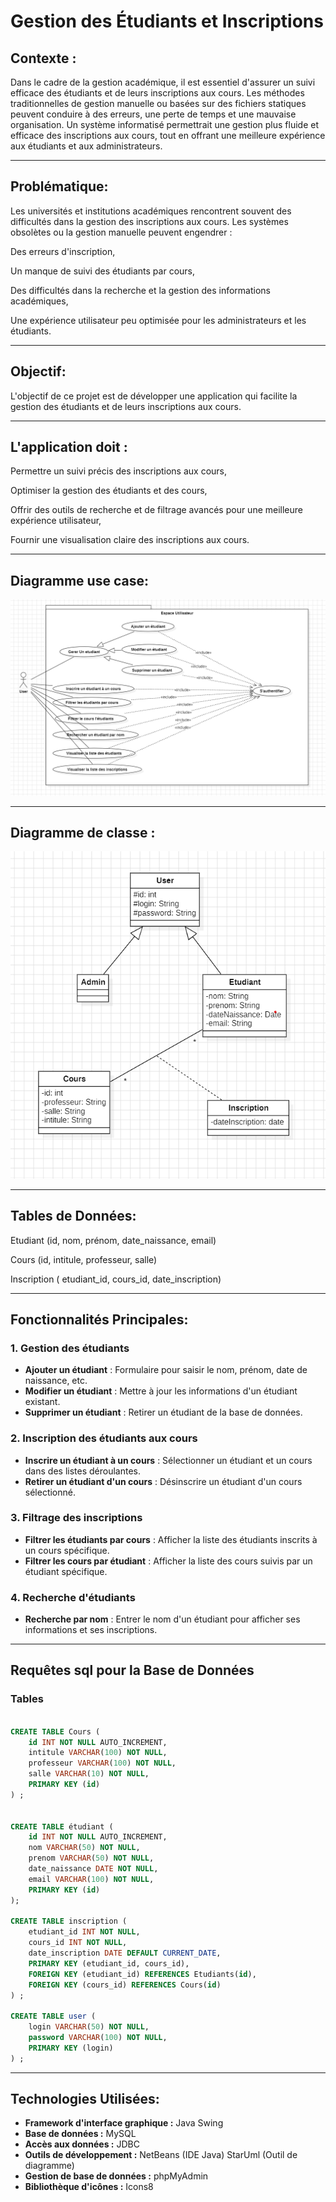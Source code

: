 # Gestion des Étudiants et Inscriptions

## Contexte :

Dans le cadre de la gestion académique, il est essentiel d'assurer un suivi efficace des étudiants et de leurs inscriptions aux cours. Les méthodes traditionnelles de gestion manuelle ou basées sur des fichiers statiques peuvent conduire à des erreurs, une perte de temps et une mauvaise organisation. Un système informatisé permettrait une gestion plus fluide et efficace des inscriptions aux cours, tout en offrant une meilleure expérience aux étudiants et aux administrateurs.

---
## Problématique:

Les universités et institutions académiques rencontrent souvent des difficultés dans la gestion des inscriptions aux cours. Les systèmes obsolètes ou la gestion manuelle peuvent engendrer :

Des erreurs d'inscription,

Un manque de suivi des étudiants par cours,

Des difficultés dans la recherche et la gestion des informations académiques,

Une expérience utilisateur peu optimisée pour les administrateurs et les étudiants.


---
## Objectif:

L'objectif de ce projet est de développer une application qui facilite la gestion des étudiants et de leurs inscriptions aux cours.


---
## L'application doit :

Permettre un suivi précis des inscriptions aux cours,

Optimiser la gestion des étudiants et des cours,

Offrir des outils de recherche et de filtrage avancés pour une meilleure expérience utilisateur,

Fournir une visualisation claire des inscriptions aux cours.

---
## Diagramme use case:

![Diagramme use case ](diagrammeImages/usaCase.png) 

---
## Diagramme de classe :

![Diagramme de classe  ](diagrammeImages/class.png) 

---
## Tables de Données:

Etudiant (id, nom, prénom, date_naissance, email)

Cours (id, intitule, professeur, salle)

Inscription ( etudiant_id, cours_id, date_inscription)


---
## Fonctionnalités Principales:

### 1. Gestion des étudiants
- **Ajouter un étudiant** : Formulaire pour saisir le nom, prénom, date de naissance, etc.
- **Modifier un étudiant** : Mettre à jour les informations d'un étudiant existant.
- **Supprimer un étudiant** : Retirer un étudiant de la base de données.

### 2. Inscription des étudiants aux cours
- **Inscrire un étudiant à un cours** : Sélectionner un étudiant et un cours dans des listes déroulantes.
- **Retirer un étudiant d'un cours** : Désinscrire un étudiant d'un cours sélectionné.

### 3. Filtrage des inscriptions
- **Filtrer les étudiants par cours** : Afficher la liste des étudiants inscrits à un cours spécifique.
- **Filtrer les cours par étudiant** : Afficher la liste des cours suivis par un étudiant spécifique.

### 4. Recherche d'étudiants
- **Recherche par nom** : Entrer le nom d'un étudiant pour afficher ses informations et ses inscriptions.


---
##  Requêtes sql pour la Base de Données

### Tables

```sql

CREATE TABLE Cours (
    id INT NOT NULL AUTO_INCREMENT,
    intitule VARCHAR(100) NOT NULL,
    professeur VARCHAR(100) NOT NULL,
    salle VARCHAR(10) NOT NULL,
    PRIMARY KEY (id)
) ;


CREATE TABLE étudiant (
    id INT NOT NULL AUTO_INCREMENT,
    nom VARCHAR(50) NOT NULL,
    prenom VARCHAR(50) NOT NULL,
    date_naissance DATE NOT NULL,
    email VARCHAR(100) NOT NULL,
    PRIMARY KEY (id)
);

CREATE TABLE inscription (
    etudiant_id INT NOT NULL,
    cours_id INT NOT NULL,
    date_inscription DATE DEFAULT CURRENT_DATE,
    PRIMARY KEY (etudiant_id, cours_id),
    FOREIGN KEY (etudiant_id) REFERENCES Etudiants(id),
    FOREIGN KEY (cours_id) REFERENCES Cours(id)
) ;

CREATE TABLE user (
    login VARCHAR(50) NOT NULL,
    password VARCHAR(100) NOT NULL,
    PRIMARY KEY (login)
) ;
```


---
## Technologies Utilisées:

- **Framework d'interface graphique :** Java Swing
- **Base de données :** MySQL
- **Accès aux données :** JDBC
- **Outils de développement :**
NetBeans (IDE Java)
StarUml (Outil de diagramme)
- **Gestion de base de données :** phpMyAdmin
- **Bibliothèque d'icônes :** Icons8